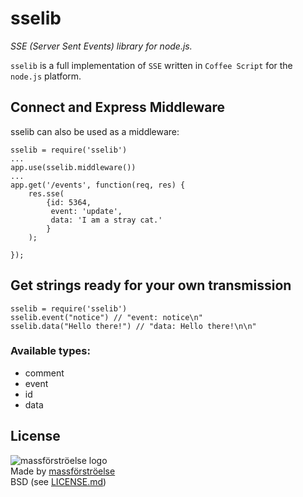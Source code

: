sselib
======
_SSE (Server Sent Events) library for node.js._

`sselib` is a full implementation of `SSE` written in `Coffee Script` for the `node.js` platform.


## Connect and Express Middleware ##
sselib can also be used as a middleware:

    sselib = require('sselib')
    ...
    app.use(sselib.middleware())
    ...
    app.get('/events', function(req, res) {
        res.sse(
            {id: 5364,
             event: 'update',
             data: 'I am a stray cat.'
            }
        );
        
    });

## Get strings ready for your own transmission ##
    sselib = require('sselib')
    sselib.event("notice") // "event: notice\n"
    sselib.data("Hello there!") // "data: Hello there!\n\n"

### Available types:
* comment
* event
* id
* data

## License ##
![massförströelse logo](http://www.massforstroel.se/uploads/4/3/3/4/4334921/4793588.png?20)  
Made by [massförströelse](http://massforstroel.se/ "massförströel.se")  
BSD (see [LICENSE.md](https://github.com/massforstroelse/sselib.js/blob/master/LICENSE.md "LICENSE.md"))  

